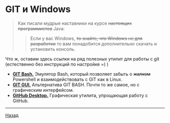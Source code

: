# GIT и Windows
>Как писали мудрые наставники на курсе ~~настоящих программистов~~ Java:
>> Если у вас Windows, ~~то знайте, что Windows не для разработки~~ то вам понадобится дополнительно скачать и установить консоль.

Что ж, оставим здесь ссылки на ряд полезных утилит для работы с git (естественно без инструкций по настройке =) )

* [**GIT Bash.**](https://gitforwindows.org)
Эмулятор Bash, который позволяет забыть о ~~жалком~~ Powershell и взаимодействовать с GIT как в Linux.
* [**GIT GUI.**](https://gitforwindows.org)
Альтернатива GIT BASH. Почти то же самое, но с графическим интерфейсом. 
* [**GitHub Desktop.**](https://desktop.github.com/)
Графическая утилита, упрощающая работу с GitHub.

___
[Назад](./readme.md)